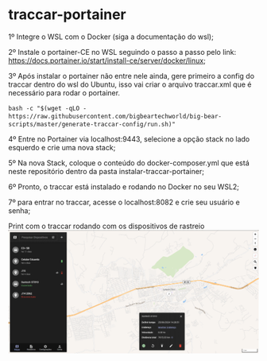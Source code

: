 # traccar-portainer

1º Integre o WSL com o Docker (siga a documentação do wsl);

2º Instale o portainer-CE no WSL seguindo o passo a passo pelo link:
https://docs.portainer.io/start/install-ce/server/docker/linux;

3º Após instalar o portainer não entre nele ainda, gere primeiro a config do traccar dentro do wsl do Ubuntu, isso vai criar o arquivo traccar.xml que é necessário para rodar o portainer.
``` 
bash -c "$(wget -qLO - https://raw.githubusercontent.com/bigbeartechworld/big-bear-scripts/master/generate-traccar-config/run.sh)"
```

4º Entre no Portainer via localhost:9443, selecione a opção stack no lado esquerdo e crie uma nova stack;

5º Na nova Stack, coloque o conteúdo do docker-composer.yml que está neste repositório dentro da pasta instalar-traccar-portainer;

6º Pronto, o traccar está instalado e rodando no Docker no seu WSL2;

7º para entrar no traccar, acesse o localhost:8082 e crie seu usuário e senha;

Print com o traccar rodando com os dispositivos de rastreio
<img src="assets/Print-para-readme.png" src="print dispositivos" />
